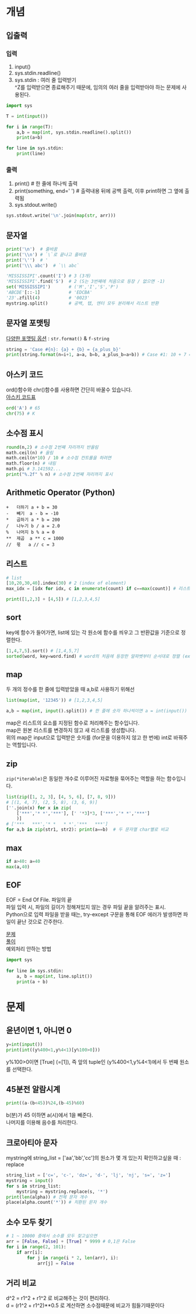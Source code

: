 # 개념
## 입출력
### 입력  
1. input()
2. sys.stdin.readline()  
3. sys.stdin : 여러 줄 입력받기  
   ^Z를 입력받으면 종료해주기 때문에, 임의의 여러 줄을 입력받아야 하는 문제에 사용된다.
```python
import sys

T = int(input())

for i in range(T):
    a,b = map(int, sys.stdin.readline().split())
    print(a+b)

for line in sys.stdin:
    print(line)
```
### 출력  
1. print() # 한 줄에 하나씩 출력
2. print(something, end=' ') # 출력내용 뒤에 공백 출력, 이후 print하면 그 옆에 출력됨
3. sys.stdout.write()
```python
sys.stdout.write('\n'.join(map(str, arr)))
```

## 문자열
```python
print('\n')  # 줄바꿈
print('\\n') # `\`로 끝나고 줄바꿈 
print('\'')  # ' 
print('\\\ abc')  # `\\ abc`

'MISSISSIPI'.count('I') # 3 (3개)
'MISSISSIPI'.find('S')  # 2 (S는 3번째에 처음으로 등장 / 없으면 -1)
set('MISSISSIPI')       # ('M','I','S','P')
'ABCDE'[::-1]           # 'EDCBA'
'23'.zfill(4)           # '0023'
mystring.split()        # 공백, 탭, 엔터 모두 분리해서 리스트 반환

```

## 문자열 포맷팅
[다양한 포맷팅 옵션](https://brownbears.tistory.com/421) : 
`str.format()` & `f-string`  
```python
string = 'Case #{n}: {a} + {b} = {a_plus_b}'
print(string.format(n=i+1, a=a, b=b, a_plus_b=a+b)) # Case #1: 10 + 7 = 17
```

## 아스키 코드
ord()함수와 chr()함수를 사용하면 간단히 바꿀수 있습니다.  
[아스키 코드표](https://lsjsj92.tistory.com/201)
```python
ord('A') # 65
chr(75) # K
```

## 소수점 표시
```python
round(n,2) # 소수점 2번째 자리까지 반올림  
math.ceil(n) # 올림
math.ceil(n*10) / 10 # 소수점 컨트롤을 하려면 
math.floor(n) # 내림
math.pi # 3.141592...
print("%.2f" % n) # 소수점 2번째 자리까지 표시
```


## Arithmetic Operator (Python)
```
+	더하기	a + b = 30
-	빼기	a - b = -10
*	곱하기	a * b = 200
/	나누기	b / a = 2.0
%	나머지	b % a = 0
**	제곱	a ** c = 1000
//	몫	a // c = 3
```

## 리스트
```python
# list
[10,20,30,40].index(30) # 2 (index of element)
max_idx = [idx for idx, c in enumerate(count) if c==max(count)] # 리스트 내 최대값의 인덱스 모두 찾기

print([1,2,3] + [4,5]) # [1,2,3,4,5]
```

## sort
key에 함수가 들어가면, list에 있는 각 원소에 함수를 씌우고 그 반환값을 기준으로 정렬한다.
```python
[1,4,7,5].sort() # [1,4,5,7]
sorted(word, key=word.find) # word의 처음에 등장한 알파벳부터 순서대로 정렬 (ex. banana > baaann)
```


## map
두 개의 정수를 한 줄에 입력받았을 때 a,b로 사용하기 위해선
```python
list(map(int, '12345')) # [1,2,3,4,5]

a,b = map(int, input().split()) # 한 줄에 숫자 하나씩이면 a = int(input())
```  
map은 리스트의 요소를 지정된 함수로 처리해주는 함수입니다.  
map은 원본 리스트를 변경하지 않고 새 리스트를 생성합니다.  
위의 map은 input으로 입력받은 숫자를 (for문을 이용하지 않고 한 번에) int로 바꿔주는 역할입니다.

## zip
`zip(*iterable)`은 동일한 개수로 이루어진 자료형을 묶어주는 역할을 하는 함수입니다.
```python
list(zip([1, 2, 3], [4, 5, 6], [7, 8, 9])) 
# [(1, 4, 7), (2, 5, 8), (3, 6, 9)]
[''.join(x) for x in zip(
    ['***','* *','***'], [' '*3]*3, ['***','* *','***']
    )] 
# ['***   ***','* *   * *','***   ***']
for a,b in zip(str1, str2): print(a==b)  # 두 문자열 char별로 비교
```

## max
```python
if a>40: a=40
max(a,40)
```


## EOF
EOF = End Of File. 파일의 끝  
파일 입력 시, 파일의 길이가 정해져있지 않는 경우 파일 끝을 알려주는 표시.  
Python으로 입력 파일을 받을 때는, try-except 구문을 통해 EOF 에러가 발생하면 파일이 끝난 것으로 간주한다.

[문제](https://www.acmicpc.net/problem/10951)  
[풀이](https://sozerodev.tistory.com/30)  
예외처리 안하는 방법
```python
import sys
 
for line in sys.stdin:
    a, b = map(int, line.split())
    print(a + b)
```


# 문제
## 윤년이면 1, 아니면 0
```python
y=int(input())
print(int((y%400<1,y%4<1)[y%100>0]))
```
y%100>0이면 [True] (=[1]), 즉 앞의 tuple인 (y%400<1,y%4<1)에서 두 번째 원소를 선택한다. 

## 45분전 알람시계
```python
print((a-(b<45))%24,(b-45)%60)
```
b(분)가 45 이하면 a(시)에서 1을 빼준다.  
나머지를 이용해 음수를 처리한다.

## 크로아티아 문자
mystring에 string_list = ['aa','bb','cc']의 원소가 몇 개 있는지 확인하고싶을 때 : replace

```python
string_list = ['c=', 'c-', 'dz=', 'd-', 'lj', 'nj', 's=', 'z='] 
mystring = input() 
for s in string_list: 
    mystring = mystring.replace(s, '*') 
print(len(alpha)) # 전체 문자 개수
place(alpha.count('*')) # 치환된 문자 개수
```

## 소수 모두 찾기
```python
# 1 ~ 10000 중에서 소수를 모두 찾고싶으면
arr = [False, False] + [True] * 9999 # 0,1은 False
for i in range(2, 101):
    if arr[i]:
        for j in range(i * 2, len(arr), i):
            arr[j] = False
```

## 거리 비교
d^2 = r1^2 + r1^2 로 비교해주는 것이 편리하다.  
d = (r1^2 + r1^2)**0.5 로 계산하면 소수점때문에 비교가 힘들기때문이다
